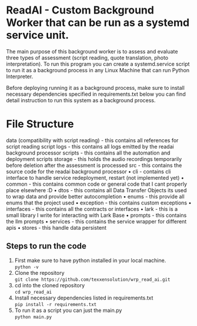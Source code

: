 # ReadAI - Custom Background Worker that can be run as a systemd service unit.

The main purpose of this background worker is to assess and evaluate three types of assessment (script reading, quote translation, photo interpretation).
To run this program you can create a systemd.service script to run it as a background process in any Linux Machine that can run Python Interpreter.

Before deploying running it as a background process, make sure to install necessary dependencies specified in requirements.txt below you can find detail instruction to run this system as a background process.

# File Structure
data (compatibility with script reading) - this contains all references for script reading script
logs - this contains all logs emitted by the readai background processor
scripts - this contains all the automation and deployment scripts
storage - this holds the audio recordings temporarily before deletion after the assessment is processed
src - this contains the source code for the readai background processor
   • cli - contains cli interface to handle service redeployment, restart (not implemented yet)
   • common - this contains common code or general code that I cant properly place elsewhere :D
   • dtos - this contains all Data Transfer Objects its used to wrap data and provide better autocompletion
   • enums - this provide all enums that the project used
   • exception - this contains custom exceptions
   • interfaces - this contains all the contracts or interfaces
   • lark - this is a small library I write for interacting with Lark Base
   • prompts - this contains the llm prompts
   • services - this contains the service wrapper for different apis
   • stores - this handle data persistent

## Steps to run the code

1. First make sure to have python installed in your local machine. \
   ```python -v```
2. Clone the repository \
   ```git clone https://github.com/texxensolution/wrp_read_ai.git```
3. cd into the cloned repository \
   ```cd wrp_read_ai```
4. Install necessary dependencies listed in requirements.txt \
   ```pip install -r requirements.txt```
5. To run it as a script you can just the main.py \
   ```python main.py```
